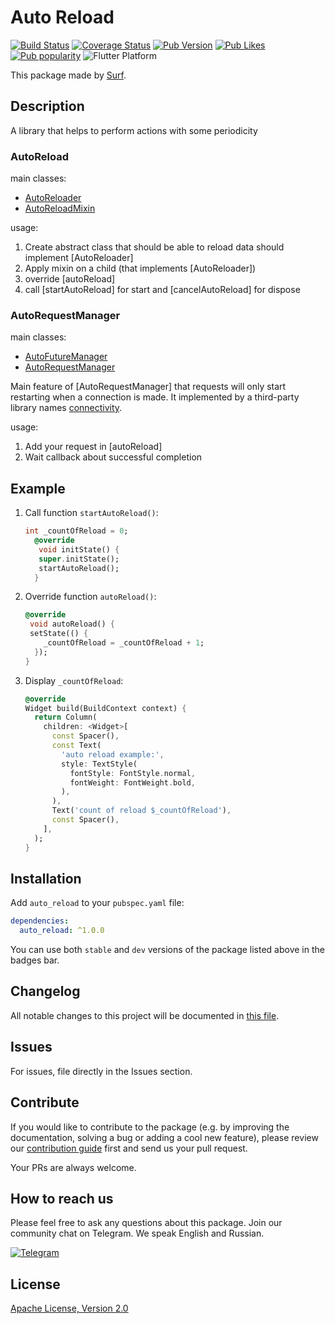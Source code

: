 # Auto Reload

[![Build Status](https://shields.io/github/workflow/status/surfstudio/SurfGear/build?logo=github&logoColor=white)](https://github.com/surfstudio/SurfGear/tree/main/packages/auto_reload)
[![Coverage Status](https://img.shields.io/codecov/c/github/surfstudio/SurfGear?flag=auto_reload&logo=codecov&logoColor=white)](https://codecov.io/gh/surfstudio/SurfGear)
[![Pub Version](https://img.shields.io/pub/v/auto_reload?logo=dart&logoColor=white)](https://pub.dev/packages/auto_reload)
[![Pub Likes](https://badgen.net/pub/likes/auto_reload)](https://pub.dev/packages/auto_reload)
[![Pub popularity](https://badgen.net/pub/popularity/auto_reload)](https://pub.dev/packages/auto_reload/score)
![Flutter Platform](https://badgen.net/pub/flutter-platform/auto_reload)

This package made by [Surf](https://surf.ru).

## Description

A library that helps to perform actions with some periodicity

### AutoReload

main classes:

* [AutoReloader](/lib/src/mixin/auto_reloader.dart)
* [AutoReloadMixin](/lib/src/mixin/auto_reload_mixin.dart)

usage:

1. Create abstract class that should be able to reload data should implement [AutoReloader]
2. Apply mixin on a child (that implements [AutoReloader])
3. override [autoReload]
4. call [startAutoReload] for start and [cancelAutoReload] for dispose

### AutoRequestManager

main classes:

* [AutoFutureManager](/lib/src/manager/base/auto_future_manager.dart)
* [AutoRequestManager](/lib/src/manager/impl/auto_request_manager.dart)

Main feature of [AutoRequestManager] that requests will only start restarting when a connection is made.
It implemented by a third-party library names [connectivity](https://pub.dev/packages/connectivity).

usage:

1. Add your request in [autoReload]
2. Wait callback about successful completion

## Example
1. Call function `startAutoReload()`:

    ```dart
    int _countOfReload = 0;
      @override
       void initState() {
       super.initState();
       startAutoReload();
      }
      ```


2. Override function `autoReload()`:

    ```dart
    @override
     void autoReload() {
     setState(() {
        _countOfReload = _countOfReload + 1;
      });
    }
    ```


2. Display `_countOfReload`:

    ```dart
    @override
    Widget build(BuildContext context) {
      return Column(
        children: <Widget>[
          const Spacer(),
          const Text(
            'auto reload example:',
            style: TextStyle(
              fontStyle: FontStyle.normal,
              fontWeight: FontWeight.bold,
            ),
          ),
          Text('count of reload $_countOfReload'),
          const Spacer(),
        ],
      );
    }
    ```



## Installation

Add `auto_reload` to your `pubspec.yaml` file:

```yaml
dependencies:
  auto_reload: ^1.0.0
```

You can use both `stable` and `dev` versions of the package listed above in the badges bar.

## Changelog

All notable changes to this project will be documented in [this file](./CHANGELOG.md).

## Issues

For issues, file directly in the Issues section.

## Contribute

If you would like to contribute to the package (e.g. by improving the documentation, solving a bug or adding a cool new feature), please review our [contribution guide](../../CONTRIBUTING.md) first and send us your pull request.

Your PRs are always welcome.

## How to reach us

Please feel free to ask any questions about this package. Join our community chat on Telegram. We speak English and Russian.

[![Telegram](https://img.shields.io/badge/chat-on%20Telegram-blue.svg)](https://t.me/SurfGear)

## License

[Apache License, Version 2.0](https://www.apache.org/licenses/LICENSE-2.0)
